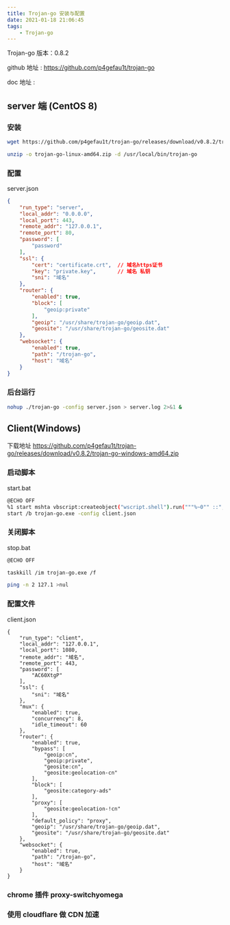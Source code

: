 ```yaml
---
title: Trojan-go 安装与配置
date: 2021-01-18 21:06:45
tags: 
	- Trojan-go
---
```


Trojan-go 版本：0.8.2

github 地址 : https://github.com/p4gefau1t/trojan-go

doc 地址 : 

## server 端 (CentOS 8)

### 安装

```bash
wget https://github.com/p4gefau1t/trojan-go/releases/download/v0.8.2/trojan-go-linux-amd64.zip

unzip -o trojan-go-linux-amd64.zip -d /usr/local/bin/trojan-go
```

### 配置

server.json

```json
{
    "run_type": "server",
    "local_addr": "0.0.0.0",
    "local_port": 443,
    "remote_addr": "127.0.0.1",
    "remote_port": 80,
    "password": [
        "password"
    ],
    "ssl": {
        "cert": "certificate.crt", 	// 域名https证书
        "key": "private.key",		// 域名 私钥
        "sni": "域名"
    },
    "router": {
        "enabled": true,
        "block": [
            "geoip:private"
        ],
        "geoip": "/usr/share/trojan-go/geoip.dat",
        "geosite": "/usr/share/trojan-go/geosite.dat"
    },
    "websocket": {
        "enabled": true,
        "path": "/trojan-go",
        "host": "域名"
    }
}
```

### 后台运行

```bash
nohup ./trojan-go -config server.json > server.log 2>&1 &
```

## Client(Windows)

下载地址 https://github.com/p4gefau1t/trojan-go/releases/download/v0.8.2/trojan-go-windows-amd64.zip

### 启动脚本

start.bat

```bash
@ECHO OFF
%1 start mshta vbscript:createobject("wscript.shell").run("""%~0"" ::",0)(window.close)&&exit
start /b trojan-go.exe -config client.json
```

### 关闭脚本

stop.bat

```bash
@ECHO OFF

taskkill /im trojan-go.exe /f

ping -n 2 127.1 >nul
```

### 配置文件

client.json

```
{
    "run_type": "client",
    "local_addr": "127.0.0.1",
    "local_port": 1080,
    "remote_addr": "域名",
    "remote_port": 443,
    "password": [
        "AC60XtgP"
    ],
    "ssl": {
        "sni": "域名"
    },
    "mux": {
        "enabled": true,
		"concurrency": 8,
		"idle_timeout": 60
    },
    "router": {
        "enabled": true,
        "bypass": [
            "geoip:cn",
            "geoip:private",
            "geosite:cn",
            "geosite:geolocation-cn"
        ],
        "block": [
            "geosite:category-ads"
        ],
        "proxy": [
            "geosite:geolocation-!cn"
        ],
        "default_policy": "proxy",
        "geoip": "/usr/share/trojan-go/geoip.dat",
        "geosite": "/usr/share/trojan-go/geosite.dat"
    },
    "websocket": {
        "enabled": true,
        "path": "/trojan-go",
        "host": "域名"
    }
}
```

### chrome 插件 proxy-switchyomega

### 使用 cloudflare 做 CDN 加速